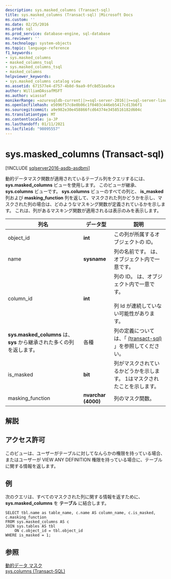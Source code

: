 ```yaml
---
description: sys.masked_columns (Transact-sql)
title: sys.masked_columns (Transact-sql) |Microsoft Docs
ms.custom: ''
ms.date: 02/25/2016
ms.prod: sql
ms.prod_service: database-engine, sql-database
ms.reviewer: ''
ms.technology: system-objects
ms.topic: language-reference
f1_keywords:
- sys.masked_columns
- masked_columns_tsql
- sys.masked_columns_tsql
- masked_columns
helpviewer_keywords:
- sys.masked_columns catalog view
ms.assetid: 671577e4-d757-4b8d-9aa9-0fc8d51ea9ca
author: WilliamDAssafMSFT
ms.author: wiassaf
monikerRange: =azuresqldb-current||>=sql-server-2016||>=sql-server-linux-2017||=azuresqldb-mi-current
ms.openlocfilehash: e5096f57c8e0b06c1f0403c446eb5417cd13b6f1
ms.sourcegitcommit: a9e982e30e458866fcd64374e3458516182d604c
ms.translationtype: MT
ms.contentlocale: ja-JP
ms.lasthandoff: 01/11/2021
ms.locfileid: "98095557"
---
```

# <a name="sysmasked_columns-transact-sql"></a>sys.masked_columns (Transact-sql)

[!INCLUDE [sqlserver2016-asdb-asdbmi](../../includes/applies-to-version/sqlserver2016-asdb-asdbmi.md)]

  動的データマスク関数が適用されているテーブル列をクエリするには、 **sys.masked_columns** ビューを使用します。 このビューが継承、 **sys.columns** ビューです。 **sys.columns** ビューのすべての列と、 **is_masked** 列および **masking_function** 列を返して、マスクされた列かどうかを示し、マスクされた列の場合は、どのようなマスキング関数が定義されているかを示します。 これは、列があるマスキング関数が適用されるは表示のみを表示します。  
  
|列名|データ型|説明|  
|-----------------|---------------|-----------------|  
|object_id|**int**|この列が所属するオブジェクトの ID。|  
|name|**sysname**|列の名前です。 は、オブジェクト内で一意です。|  
|column_id|**int**|列の ID。 は、オブジェクト内で一意です。<br /><br /> 列 Id が連続していない可能性があります。|  
|**sys.masked_columns** は、 **sys** から継承された多くの列を返します。|各種|列の定義については、「 [&#40;transact-sql&#41;](../../relational-databases/system-catalog-views/sys-columns-transact-sql.md) 」を参照してください。|  
|is_masked|**bit**|列がマスクされているかどうかを示します。 1はマスクされたことを示します。|  
|masking_function|**nvarchar (4000)**|列のマスク関数。|  
  
## <a name="remarks"></a>解説  
  
## <a name="permissions"></a>アクセス許可  
 このビューは、ユーザーがテーブルに対してなんらかの権限を持っている場合、またはユーザーが VIEW ANY DEFINITION 権限を持っている場合に、テーブルに関する情報を返します。  
  
## <a name="example"></a>例  
 次のクエリは、すべてのマスクされた列に関する情報を返すために、 **sys.masked_columns** を **テーブル** に結合します。  
  
```  
SELECT tbl.name as table_name, c.name AS column_name, c.is_masked, c.masking_function  
FROM sys.masked_columns AS c  
JOIN sys.tables AS tbl   
    ON c.object_id = tbl.object_id  
WHERE is_masked = 1;  
```  
  
## <a name="see-also"></a>参照  
 [動的データ マスク](../../relational-databases/security/dynamic-data-masking.md)   
 [sys.columns &#40;Transact-SQL&#41;](../../relational-databases/system-catalog-views/sys-columns-transact-sql.md)  
  
  

